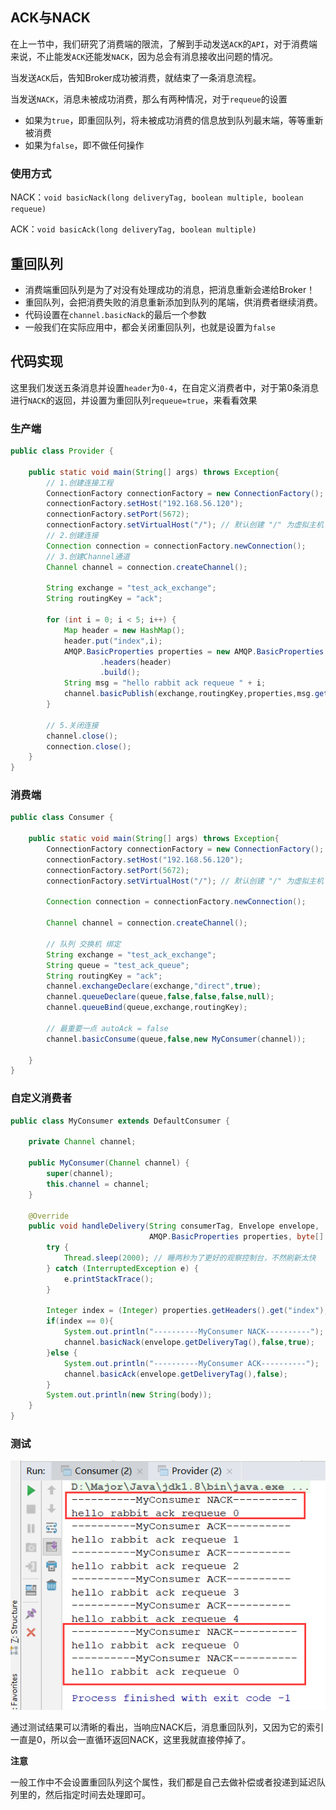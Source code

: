 ## ACK与NACK

在上一节中，我们研究了消费端的限流，了解到手动发送`ACK`的`API`，对于消费端来说，不止能发`ACK`还能发`NACK`，因为总会有消息接收出问题的情况。

当发送`ACK`后，告知Broker成功被消费，就结束了一条消息流程。

当发送`NACK`，消息未被成功消费，那么有两种情况，对于`requeue`的设置

- 如果为`true`，即重回队列，将未被成功消费的信息放到队列最末端，等等重新被消费
- 如果为`false`，即不做任何操作

### 使用方式

NACK：`void basicNack(long deliveryTag, boolean multiple, boolean requeue)`

ACK：`void basicAck(long deliveryTag, boolean multiple)`

## 重回队列

- 消费端重回队列是为了对没有处理成功的消息，把消息重新会递给Broker！
- 重回队列，会把消费失败的消息重新添加到队列的尾端，供消费者继续消费。
- 代码设置在`channel.basicNack`的最后一个参数
- 一般我们在实际应用中，都会关闭重回队列，也就是设置为`false`

## 代码实现

这里我们发送五条消息并设置`header`为`0-4`，在自定义消费者中，对于第0条消息进行`NACK`的返回，并设置为重回队列`requeue=true`，来看看效果

### 生产端

```java
public class Provider {

    public static void main(String[] args) throws Exception{
        // 1.创建连接工程
        ConnectionFactory connectionFactory = new ConnectionFactory();
        connectionFactory.setHost("192.168.56.120");
        connectionFactory.setPort(5672);
        connectionFactory.setVirtualHost("/"); // 默认创建 "/" 为虚拟主机
        // 2.创建连接
        Connection connection = connectionFactory.newConnection();
        // 3.创建Channel通道
        Channel channel = connection.createChannel();

        String exchange = "test_ack_exchange";
        String routingKey = "ack";

        for (int i = 0; i < 5; i++) {
            Map header = new HashMap();
            header.put("index",i);
            AMQP.BasicProperties properties = new AMQP.BasicProperties.Builder()
                    .headers(header)
                    .build();
            String msg = "hello rabbit ack requeue " + i;
            channel.basicPublish(exchange,routingKey,properties,msg.getBytes());
        }

        // 5.关闭连接
        channel.close();
        connection.close();
    }
}
```

### 消费端

```java
public class Consumer {

    public static void main(String[] args) throws Exception{
        ConnectionFactory connectionFactory = new ConnectionFactory();
        connectionFactory.setHost("192.168.56.120");
        connectionFactory.setPort(5672);
        connectionFactory.setVirtualHost("/"); // 默认创建 "/" 为虚拟主机

        Connection connection = connectionFactory.newConnection();

        Channel channel = connection.createChannel();

        // 队列 交换机 绑定
        String exchange = "test_ack_exchange";
        String queue = "test_ack_queue";
        String routingKey = "ack";
        channel.exchangeDeclare(exchange,"direct",true);
        channel.queueDeclare(queue,false,false,false,null);
        channel.queueBind(queue,exchange,routingKey);

        // 最重要一点 autoAck = false
        channel.basicConsume(queue,false,new MyConsumer(channel));

    }
}
```

### 自定义消费者

```java
public class MyConsumer extends DefaultConsumer {

    private Channel channel;

    public MyConsumer(Channel channel) {
        super(channel);
        this.channel = channel;
    }

    @Override
    public void handleDelivery(String consumerTag, Envelope envelope,
                               AMQP.BasicProperties properties, byte[] body) throws IOException {
        try {
            Thread.sleep(2000); // 睡两秒为了更好的观察控制台，不然刷新太快
        } catch (InterruptedException e) {
            e.printStackTrace();
        }

        Integer index = (Integer) properties.getHeaders().get("index");
        if(index == 0){
            System.out.println("----------MyConsumer NACK----------");
            channel.basicNack(envelope.getDeliveryTag(),false,true);
        }else {
            System.out.println("----------MyConsumer ACK----------");
            channel.basicAck(envelope.getDeliveryTag(),false);
        }
        System.out.println(new String(body));
    }
}
```

### 测试

![1577262219916](../image/1577262219916.png)

通过测试结果可以清晰的看出，当响应NACK后，消息重回队列，又因为它的索引一直是0，所以会一直循环返回NACK，这里我就直接停掉了。

**注意**

一般工作中不会设置重回队列这个属性，我们都是自己去做补偿或者投递到延迟队列里的，然后指定时间去处理即可。